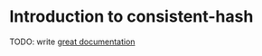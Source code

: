 # Introduction to consistent-hash

TODO: write [great documentation](http://jacobian.org/writing/what-to-write/)
